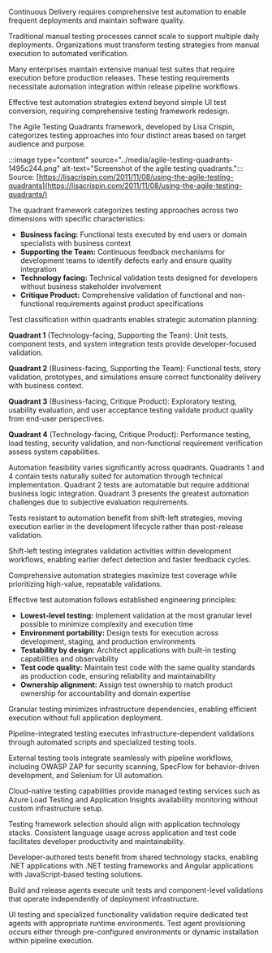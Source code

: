 Continuous Delivery requires comprehensive test automation to enable frequent deployments and maintain software quality.

Traditional manual testing processes cannot scale to support multiple daily deployments. Organizations must transform testing strategies from manual execution to automated verification.

Many enterprises maintain extensive manual test suites that require execution before production releases. These testing requirements necessitate automation integration within release pipeline workflows.

Effective test automation strategies extend beyond simple UI test conversion, requiring comprehensive testing framework redesign.

The Agile Testing Quadrants framework, developed by Lisa Crispin, categorizes testing approaches into four distinct areas based on target audience and purpose.

:::image type="content" source="../media/agile-testing-quadrants-1495c244.png" alt-text="Screenshot of the agile testing quadrants.":::
<br>Source: [https://lisacrispin.com/2011/11/08/using-the-agile-testing-quadrants](https://lisacrispin.com/2011/11/08/using-the-agile-testing-quadrants/)

The quadrant framework categorizes testing approaches across two dimensions with specific characteristics:

- **Business facing:** Functional tests executed by end users or domain specialists with business context
- **Supporting the Team:** Continuous feedback mechanisms for development teams to identify defects early and ensure quality integration
- **Technology facing:** Technical validation tests designed for developers without business stakeholder involvement
- **Critique Product:** Comprehensive validation of functional and non-functional requirements against product specifications

Test classification within quadrants enables strategic automation planning:

**Quadrant 1** (Technology-facing, Supporting the Team): Unit tests, component tests, and system integration tests provide developer-focused validation.

**Quadrant 2** (Business-facing, Supporting the Team): Functional tests, story validation, prototypes, and simulations ensure correct functionality delivery with business context.

**Quadrant 3** (Business-facing, Critique Product): Exploratory testing, usability evaluation, and user acceptance testing validate product quality from end-user perspectives.

**Quadrant 4** (Technology-facing, Critique Product): Performance testing, load testing, security validation, and non-functional requirement verification assess system capabilities.

Automation feasibility varies significantly across quadrants. Quadrants 1 and 4 contain tests naturally suited for automation through technical implementation. Quadrant 2 tests are automatable but require additional business logic integration. Quadrant 3 presents the greatest automation challenges due to subjective evaluation requirements.

Tests resistant to automation benefit from shift-left strategies, moving execution earlier in the development lifecycle rather than post-release validation.

Shift-left testing integrates validation activities within development workflows, enabling earlier defect detection and faster feedback cycles.

Comprehensive automation strategies maximize test coverage while prioritizing high-value, repeatable validations.

Effective test automation follows established engineering principles:

- **Lowest-level testing:** Implement validation at the most granular level possible to minimize complexity and execution time
- **Environment portability:** Design tests for execution across development, staging, and production environments
- **Testability by design:** Architect applications with built-in testing capabilities and observability
- **Test code quality:** Maintain test code with the same quality standards as production code, ensuring reliability and maintainability
- **Ownership alignment:** Assign test ownership to match product ownership for accountability and domain expertise

Granular testing minimizes infrastructure dependencies, enabling efficient execution without full application deployment.

Pipeline-integrated testing executes infrastructure-dependent validations through automated scripts and specialized testing tools.

External testing tools integrate seamlessly with pipeline workflows, including OWASP ZAP for security scanning, SpecFlow for behavior-driven development, and Selenium for UI automation.

Cloud-native testing capabilities provide managed testing services such as Azure Load Testing and Application Insights availability monitoring without custom infrastructure setup.

Testing framework selection should align with application technology stacks. Consistent language usage across application and test code facilitates developer productivity and maintainability.

Developer-authored tests benefit from shared technology stacks, enabling .NET applications with .NET testing frameworks and Angular applications with JavaScript-based testing solutions.

Build and release agents execute unit tests and component-level validations that operate independently of deployment infrastructure.

UI testing and specialized functionality validation require dedicated test agents with appropriate runtime environments. Test agent provisioning occurs either through pre-configured environments or dynamic installation within pipeline execution.
